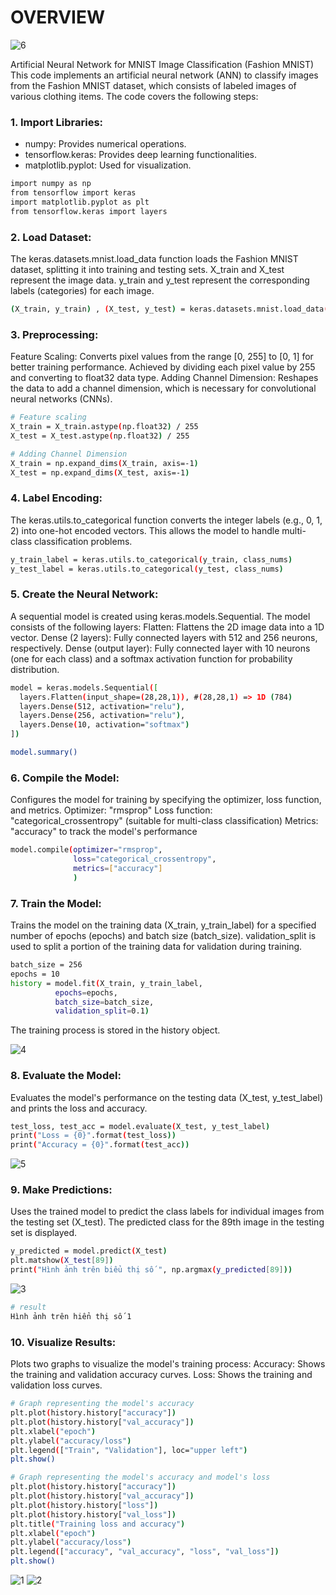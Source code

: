 # OVERVIEW

![6](https://github.com/tuanng1102/ann-image-classification-with-mnist-dataset/assets/147653892/ef6d64e4-b12c-4293-81e8-655962fbab90)


Artificial Neural Network for MNIST Image Classification (Fashion MNIST)
This code implements an artificial neural network (ANN) to classify images from the Fashion MNIST dataset, which consists of labeled images of various clothing items. The code covers the following steps:

### 1. Import Libraries:

- numpy: Provides numerical operations.
- tensorflow.keras: Provides deep learning functionalities.
- matplotlib.pyplot: Used for visualization.

``` bash
import numpy as np
from tensorflow import keras
import matplotlib.pyplot as plt
from tensorflow.keras import layers
```

### 2. Load Dataset:

The keras.datasets.mnist.load_data function loads the Fashion MNIST dataset, splitting it into training and testing sets.
X_train and X_test represent the image data.
y_train and y_test represent the corresponding labels (categories) for each image.

``` bash
(X_train, y_train) , (X_test, y_test) = keras.datasets.mnist.load_data()
```

### 3. Preprocessing:

Feature Scaling:
Converts pixel values from the range [0, 255] to [0, 1] for better training performance.
Achieved by dividing each pixel value by 255 and converting to float32 data type.
Adding Channel Dimension:
Reshapes the data to add a channel dimension, which is necessary for convolutional neural networks (CNNs).

``` bash
# Feature scaling
X_train = X_train.astype(np.float32) / 255
X_test = X_test.astype(np.float32) / 255

# Adding Channel Dimension
X_train = np.expand_dims(X_train, axis=-1)
X_test = np.expand_dims(X_test, axis=-1)
```

### 4. Label Encoding:

The keras.utils.to_categorical function converts the integer labels (e.g., 0, 1, 2) into one-hot encoded vectors.
This allows the model to handle multi-class classification problems.

``` bash
y_train_label = keras.utils.to_categorical(y_train, class_nums)
y_test_label = keras.utils.to_categorical(y_test, class_nums)
```

### 5. Create the Neural Network:

A sequential model is created using keras.models.Sequential.
The model consists of the following layers:
Flatten: Flattens the 2D image data into a 1D vector.
Dense (2 layers): Fully connected layers with 512 and 256 neurons, respectively.
Dense (output layer): Fully connected layer with 10 neurons (one for each class) and a softmax activation function for probability distribution.

``` bash
model = keras.models.Sequential([
  layers.Flatten(input_shape=(28,28,1)), #(28,28,1) => 1D (784)
  layers.Dense(512, activation="relu"),
  layers.Dense(256, activation="relu"),
  layers.Dense(10, activation="softmax")
])

model.summary()
```

### 6. Compile the Model:

Configures the model for training by specifying the optimizer, loss function, and metrics.
Optimizer: "rmsprop"
Loss function: "categorical_crossentropy" (suitable for multi-class classification)
Metrics: "accuracy" to track the model's performance

``` bash
model.compile(optimizer="rmsprop",
              loss="categorical_crossentropy",
              metrics=["accuracy"]
              )
```

### 7. Train the Model:

Trains the model on the training data (X_train, y_train_label) for a specified number of epochs (epochs) and batch size (batch_size).
validation_split is used to split a portion of the training data for validation during training.

``` bash
batch_size = 256
epochs = 10
history = model.fit(X_train, y_train_label,
          epochs=epochs,
          batch_size=batch_size,
          validation_split=0.1)
```
The training process is stored in the history object.

![4](https://github.com/tuanng1102/ann-image-classification-with-mnist-dataset/assets/147653892/e8e7bf60-c223-42b2-8723-7806c55fa992)


### 8. Evaluate the Model:

Evaluates the model's performance on the testing data (X_test, y_test_label) and prints the loss and accuracy.

``` bash
test_loss, test_acc = model.evaluate(X_test, y_test_label)
print("Loss = {0}".format(test_loss))
print("Accuracy = {0}".format(test_acc))
```

![5](https://github.com/tuanng1102/ann-image-classification-with-mnist-dataset/assets/147653892/7edcd296-3466-494d-86f9-f6674a7f430d)

### 9. Make Predictions:

Uses the trained model to predict the class labels for individual images from the testing set (X_test).
The predicted class for the 89th image in the testing set is displayed.

``` bash
y_predicted = model.predict(X_test)
plt.matshow(X_test[89])
print("Hình ảnh trên biểu thị số ", np.argmax(y_predicted[89]))
```

![3](https://github.com/tuanng1102/ann-image-classification-with-mnist-dataset/assets/147653892/bff95277-3a3c-4dd7-9f45-437e00337416)

``` bash
# result
Hình ảnh trên hiển thị số 1
```
### 10. Visualize Results:

Plots two graphs to visualize the model's training process:
Accuracy: Shows the training and validation accuracy curves.
Loss: Shows the training and validation loss curves.

``` bash
# Graph representing the model's accuracy
plt.plot(history.history["accuracy"])
plt.plot(history.history["val_accuracy"])
plt.xlabel("epoch")
plt.ylabel("accuracy/loss")
plt.legend(["Train", "Validation"], loc="upper left")
plt.show()

# Graph representing the model's accuracy and model's loss
plt.plot(history.history["accuracy"])
plt.plot(history.history["val_accuracy"])
plt.plot(history.history["loss"])
plt.plot(history.history["val_loss"])
plt.title("Training loss and accuracy")
plt.xlabel("epoch")
plt.ylabel("accuracy/loss")
plt.legend(["accuracy", "val_accuracy", "loss", "val_loss"])
plt.show()
```
![1](https://github.com/tuanng1102/ann-image-classification-with-mnist-dataset/assets/147653892/805241cb-38ab-4ae7-8e2a-268997b668e9)
![2](https://github.com/tuanng1102/ann-image-classification-with-mnist-dataset/assets/147653892/411bda39-fb5e-4fa0-92f6-7cf08fc02d7a)
